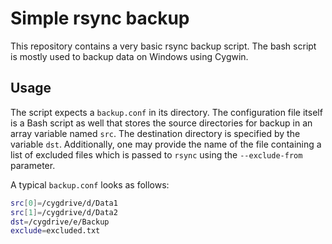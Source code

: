 # Simple rsync backup

This repository contains a very basic rsync backup script. The bash script is
mostly used to backup data on Windows using Cygwin.

## Usage

The script expects a `backup.conf` in its directory. The configuration file
itself is a Bash script as well that stores the source directories for backup in
an array variable named `src`. The destination directory is specified by the
variable `dst`. Additionally, one may provide the name of the file containing a
list of excluded files which is passed to `rsync` using the `--exclude-from`
parameter.

A typical `backup.conf` looks as follows:

```bash
src[0]=/cygdrive/d/Data1
src[1]=/cygdrive/d/Data2
dst=/cygdrive/e/Backup
exclude=excluded.txt
```
